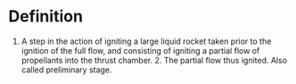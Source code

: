 # Definition

1.  A step in the action of igniting a large liquid rocket taken prior
    to the ignition of the full flow, and consisting of igniting a
    partial flow of propellants into the thrust chamber. 2. The partial
    flow thus ignited. Also called preliminary stage.

